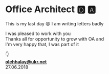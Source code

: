 # Office Architect :o2: :a: # 

This is my last day :disappointed: I am writing letters badly

I was pleased to work with you  
Thanks all for opportunity to grow with OA and  
I'm very happy that, I was part of it  

:point_down:  
**olehhalay@ukr.net**  
27.06.2018
